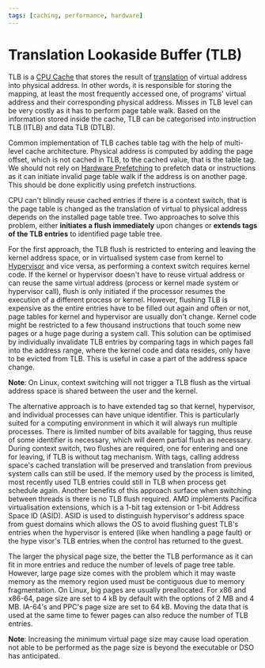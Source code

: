 ```yaml
---
tags: [caching, performance, hardware]
---
```


# Translation Lookaside Buffer (TLB)

TLB is a [CPU Cache](202403191017.md) that stores the result of
[translation](202404022105.md) of virtual address into physical address. In
other words, it is responsible for storing the mapping, at least the most
frequently accessed one, of programs' virtual address and their corresponding
physical address. Misses in TLB level can be very costly as it has to perform
page table walk. Based on the information stored inside the cache, TLB can be
categorised into instruction TLB (ITLB) and data TLB (DTLB).

Common implementation of TLB caches table tag with the help of multi-level cache
architecture. Physical address is computed by adding the page offset, which is
not cached in TLB, to the cached value, that is the table tag. We should not
rely on [Hardware Prefetching](202403210909.md) to prefetch data or instructions
as it can initiate invalid page table walk if the address is on another page.
This should be done explicitly using prefetch instructions.

CPU can't blindly reuse cached entries if there is a context switch, that is the
page table is changed as the translation of virtual to physical address depends
on the installed page table tree. Two approaches to solve this problem, either
**initiates a flush immediately** upon changes or **extends tags of the TLB
entries** to identified page table tree.

For the first approach, the TLB flush is restricted to entering and leaving the
kernel address space, or in virtualised system case from kernel to
[Hypervisor](202311161500.md) and vice versa, as performing a context switch
requires kernel code. If the kernel or hypervisor doesn't have to reuse virtual
address or can reuse the same virtual address (process or kernel made system or
hypervisor call), flush is only initiated if the processor resumes the execution
of a different process or kernel. However, flushing TLB is expensive as the
entire entries have to be filled out again and often or not, page tables for
kernel and hypervisor are usually don't change. Kernel code might be restricted
to a few thousand instructions that touch some new pages or a huge page during a
system call. This solution can be optimised by individually invalidate TLB
entries by comparing tags in which pages fall into the address range, where the
kernel code and data resides, only have to be evicted from TLB. This is useful
in case a part of the address space change.

**Note**: On Linux, context switching will not trigger a TLB flush as the
virtual address space is shared between the user and the kernel.

The alternative approach is to have extended tag so that kernel, hypervisor, and
individual processes can have unique identifier. This is particularly suited for
a computing environment in which it will always run multiple processes. There is
limited number of bits available for tagging, thus reuse of some identifier is
necessary, which will deem partial flush as necessary. During context switch,
two flushes are required, one for entering and one for leaving, if TLB is
without tag mechanism. With tags, calling address space's cached translation
will be preserved and translation from previous system calls can still be used.
If the memory used by the process is limited, most recently used TLB entries
could still in TLB when process get schedule again. Another benefits of this
approach surface when switching between threads is there is no TLB flush
required. AMD implements Pacifica virtualisation extensions, which is a 1-bit
tag extension or 1-bit Address Space ID (ASID). ASID is used to distinguish
hypervisor's address space from guest domains which allows the OS to avoid
flushing guest TLB's entries when the hypervisor is entered (like when handling
a page fault) or the hype visor's TLB entries when the control has returned to
the guest.

The larger the physical page size, the better the TLB performance as it can fit
in more entries and reduce the number of levels of page tree table. However,
large page size comes with the problem which it may waste memory as the memory
region used must be contiguous due to memory fragmentation. On Linux, big pages
are usually preallocated. For x86 and x86-64, page size are set to 4 kB by
default with the options of 2 MB and 4 MB. IA-64's and PPC's page size are set
to 64 kB. Moving the data that is used at the same time to fewer pages can also
reduce the number of TLB entries.

**Note**: Increasing the minimum virtual page size may cause load operation not
able to be performed as the page size is beyond the executable or DSO has
anticipated.
